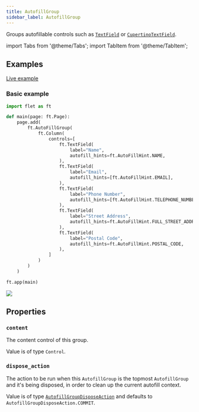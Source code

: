 ```yaml
---
title: AutofillGroup
sidebar_label: AutofillGroup
---
```


Groups autofillable controls such as [`TextField`](/docs/controls/textfield)
or [`CupertinoTextField`](/docs/controls/cupertinotextfield).

import Tabs from '@theme/Tabs';
import TabItem from '@theme/TabItem';

## Examples

[Live example](https://flet-controls-gallery.fly.dev/input/autofillgroup)

### Basic example

<Tabs groupId="language">
  <TabItem value="python" label="Python" default>

```python
import flet as ft

def main(page: ft.Page):
    page.add(
        ft.AutoFillGroup(
            ft.Column(
                controls=[
                    ft.TextField(
                        label="Name",
                        autofill_hints=ft.AutoFillHint.NAME,
                    ),
                    ft.TextField(
                        label="Email",
                        autofill_hints=[ft.AutoFillHint.EMAIL],
                    ),
                    ft.TextField(
                        label="Phone Number",
                        autofill_hints=[ft.AutoFillHint.TELEPHONE_NUMBER],
                    ),
                    ft.TextField(
                        label="Street Address",
                        autofill_hints=ft.AutoFillHint.FULL_STREET_ADDRESS,
                    ),
                    ft.TextField(
                        label="Postal Code",
                        autofill_hints=ft.AutoFillHint.POSTAL_CODE,
                    ),
                ]
            )
        )
    )

ft.app(main)
```

  </TabItem>
</Tabs>

<img src="/img/docs/controls/autofillgroup/autofillgroup-example.gif" className="screenshot-40"/>

## Properties

### `content`

The content control of this group.

Value is of type `Control`.

### `dispose_action`

The action to be run when this `AutofillGroup` is the topmost `AutofillGroup` and it's being disposed, in order to clean
up the current autofill context.

Value is of type [`AutofillGroupDisposeAction`](/docs/reference/types/autofillgroupdisposeaction) and defaults
to `AutofillGroupDisposeAction.COMMIT`.
